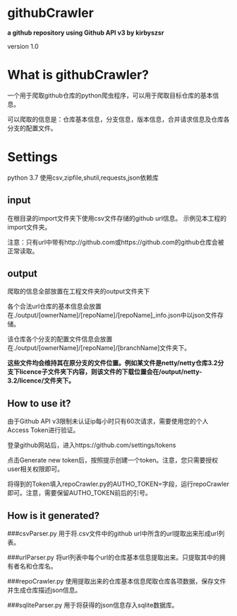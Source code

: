 # githubCrawler
**a github repository using Github API v3 by kirbyszsr**

version 1.0

# What is githubCrawler?

一个用于爬取github仓库的python爬虫程序，可以用于爬取目标仓库的基本信息。

可以爬取的信息是：仓库基本信息，分支信息，版本信息，合并请求信息及仓库各分支的配置文件。

# Settings
python 3.7
使用csv,zipfile,shutil,requests,json依赖库

## input
在根目录的import文件夹下使用csv文件存储的github url信息。
示例见本工程的import文件夹。

注意：只有url中带有http://github.com或https://github.com的github仓库会被正常读取。

## output
爬取的信息全部放置在工程文件夹的output文件夹下

各个合法url仓库的基本信息会放置在./output/[ownerName]/[repoName]/[repoName]_info.json中以json文件存储。

该仓库各个分支的配置文件信息会放置在./output/[ownerName]/[repoName]/[branchName]文件夹下。

**这些文件均会维持其在原分支的文件位置。例如某文件是netty/netty仓库3.2分支下licence子文件夹下内容，则该文件的下载位置会在/output/netty-3.2/licence/文件夹下。**

## How to use it?

由于Github API v3限制未认证ip每小时只有60次请求，需要使用您的个人Access Token进行验证。

登录github网站后，进入https://github.com/settings/tokens

点击Generate new token后，按照提示创建一个token。注意，您只需要授权user相关权限即可。

将得到的Token填入repoCrawler.py的AUTHO_TOKEN=字段，运行repoCrawler即可。注意，需要保留AUTHO_TOKEN前后的引号。

## How is it generated?

###csvParser.py
用于将.csv文件中的github url中所含的url提取出来形成url列表。

###urlParser.py
将url列表中每个url的仓库基本信息提取出来。只提取其中的拥有者名和仓库名。

###repoCrawler.py
使用提取出来的仓库基本信息爬取仓库各项数据，保存文件并生成仓库描述json信息。

###sqliteParser.py
用于将获得的json信息存入sqlite数据库。